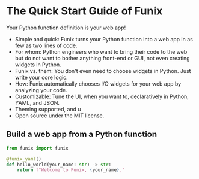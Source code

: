 # The Quick Start Guide of Funix 

Your Python function definition is your web app! 

* Simple and quick: Funix turns your Python function into a web app in as few as two lines of code. 
* For whom: Python engineers who want to bring their code to the web but do not want to bother anything front-end or GUI, not even creating widgets in Python. 
* Funix vs. them: You don't even need to choose widgets in Python. Just write your core logic. 
* How: Funix automatically chooses I/O widgets for your web app by analyzing your code.
* Customizable: Tune the UI, when you want to, declaratively in Python, YAML, and JSON. 
* Theming supported, and u
* Open source under the MIT license.

## Build a web app from a Python function

```python
from funix import funix

@funix_yaml()
def hello_world(your_name: str) -> str:
    return f"Welcome to Funix, {your_name}."
``` 

